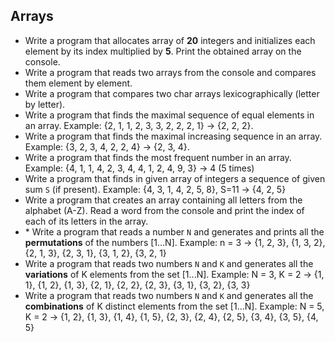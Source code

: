 ## Arrays

* Write a program that allocates array of **20** integers and initializes each element by its index multiplied by **5**. Print the obtained array on the console.
* Write a program that reads two arrays from the console and compares them element by element.
* Write a program that compares two char arrays lexicographically (letter by letter).
* Write a program that finds the maximal sequence of equal elements in an array. Example: {2, 1, 1, 2, 3, 3, 2, 2, 2, 1} -> {2, 2, 2}.
* Write a program that finds the maximal increasing sequence in an array. Example: {3, 2, 3, 4, 2, 2, 4} -> {2, 3, 4}.
* Write a program that finds the most frequent number in an array. Example: {4, 1, 1, 4, 2, 3, 4, 4, 1, 2, 4, 9, 3} -> 4 (5 times)
* Write a program that finds in given array of integers a sequence of given sum `S` (if present). Example: {4, 3, 1, 4, 2, 5, 8}, S=11 -> {4, 2, 5}
* Write a program that creates an array containing all letters from the alphabet (A-Z). Read a word from the console and print the index of each of its letters in the array.
* \* Write a program that reads a number `N` and generates and prints all the **permutations** of the numbers [1...N]. Example: n = 3 -> {1, 2, 3}, {1, 3, 2}, {2, 1, 3}, {2, 3, 1}, {3, 1, 2}, {3, 2, 1}
* Write a program that reads two numbers `N` and `K` and generates all the **variations** of K elements from the set [1...N]. Example: N = 3, K = 2 -> {1, 1}, {1, 2}, {1, 3}, {2, 1}, {2, 2}, {2, 3}, {3, 1}, {3, 2}, {3, 3}
* Write a program that reads two numbers `N` and `K` and generates all the **combinations** of K distinct elements from the set [1...N]. Example: N = 5, K = 2 -> {1, 2}, {1, 3}, {1, 4}, {1, 5}, {2, 3}, {2, 4}, {2, 5}, {3, 4}, {3, 5}, {4, 5}